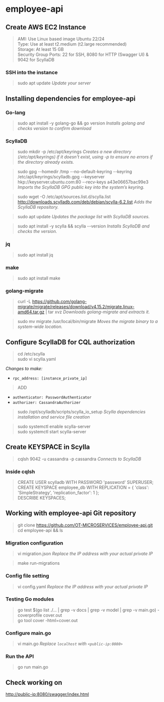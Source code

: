 # employee-api

## Create AWS EC2 Instance
> AMI: Use Linux based image Ubuntu 22/24  
> Type: Use at least t2.medium (t2.large recommended)  
> Storage: At least 15 GB  
> Security Group Ports: 22 for SSH, 8080 for HTTP (Swagger UI) & 9042 for ScyllaDB  

### SSH into the instance
> sudo apt update  *Update your server*

## Installing dependencies for employee-api

### Go-lang
> sudo apt install -y golang-go && go version  *Installs golang and checks version to confirm download*

### ScyllaDB
> sudo mkdir -p /etc/apt/keyrings  *Creates a new directory (/etc/apt/keyrings) if it doesn't exist, using -p to ensure no errors if the directory already exists.*

> sudo gpg --homedir /tmp --no-default-keyring --keyring /etc/apt/keyrings/scylladb.gpg --keyserver hkp://keyserver.ubuntu.com:80 --recv-keys a43e06657bac99e3  *Imports the ScyllaDB GPG public key into the system’s keyring.*

> sudo wget -O /etc/apt/sources.list.d/scylla.list http://downloads.scylladb.com/deb/debian/scylla-6.2.list  *Adds the ScyllaDB repository.*

> sudo apt update  *Updates the package list with ScyllaDB sources.*

> sudo apt install -y scylla && scylla --version  *Installs ScyllaDB and checks the version.*

### jq
> sudo apt install jq

### make
> sudo apt install make

### golang-migrate
> curl -L https://github.com/golang-migrate/migrate/releases/download/v4.15.2/migrate.linux-amd64.tar.gz | tar xvz  *Downloads golang-migrate and extracts it.*

> sudo mv migrate /usr/local/bin/migrate  *Moves the migrate binary to a system-wide location.*

## Configure ScyllaDB for CQL authorization
> cd /etc/scylla  
> sudo vi scylla.yaml  

*Changes to make:*  
- `rpc_address: [instance_private_ip]`
> ADD  
- `authenticator: PasswordAuthenticator`  
- `authorizer: CassandraAuthorizer`

> sudo /opt/scylladb/scripts/scylla_io_setup  *Scylla dependencies installation and service file creation*

> sudo systemctl enable scylla-server  
> sudo systemctl start scylla-server

## Create KEYSPACE in Scylla
> cqlsh <instance-private-IP> 9042 -u cassandra -p cassandra  *Connects to ScyllaDB*

### Inside cqlsh
> CREATE USER scylladb WITH PASSWORD 'password' SUPERUSER;  
> CREATE KEYSPACE employee_db WITH REPLICATION = { 'class': 'SimpleStrategy', 'replication_factor': 1 };  
> DESCRIBE KEYSPACES;

## Working with employee-api Git repository
> git clone https://github.com/OT-MICROSERVICES/employee-api.git  
> cd employee-api && ls

### Migration configuration
> vi migration.json  *Replace the IP address with your actual private IP*

> make run-migrations

### Config file setting
> vi config.yaml  *Replace the IP address with your actual private IP*

### Testing Go modules
> go test $(go list ./... | grep -v docs | grep -v model | grep -v main.go) -coverprofile cover.out  
> go tool cover -html=cover.out

### Configure main.go
> vi main.go  *Replace `localhost` with `<public-ip:8080>`*

### Run the API
> go run main.go

## Check working on  
[http://public-ip:8080/swagger/index.html](http://public-ip:8080/swagger/index.html)
